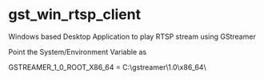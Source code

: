 # gst_win_rtsp_client

Windows based Desktop Application to play RTSP stream using GStreamer

Point the System/Environment Variable as 

GSTREAMER_1_0_ROOT_X86_64 = C:\gstreamer\1.0\x86_64\
